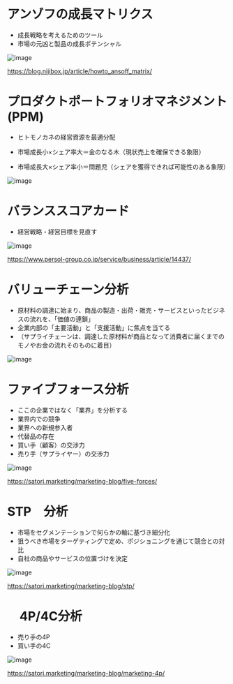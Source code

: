 # アンゾフの成長マトリクス

- 成長戦略を考えるためのツール
- 市場の元凶と製品の成長ポテンシャル


![image](https://github.com/user-attachments/assets/0ac8ae69-19cf-4046-b46a-5b7659c2158d)

https://blog.nijibox.jp/article/howto_ansoff_matrix/

# プロダクトポートフォリオマネジメント(PPM)
- ヒトモノカネの経営資源を最適分配

- 市場成長小×シェア率大＝金のなる木（現状売上を確保できる象限）
- 市場成長大×シェア率小＝問題児（シェアを獲得できれば可能性のある象限）

![image](https://github.com/user-attachments/assets/9a337360-9569-4cc6-9ad0-0e4c2bdccc8f)


# バランススコアカード

- 経営戦略・経営目標を見直す

![image](https://github.com/user-attachments/assets/7cec7300-1325-45bc-85aa-7496dd1c489c)

https://www.persol-group.co.jp/service/business/article/14437/

# バリューチェーン分析
- 原材料の調達に始まり、商品の製造・出荷・販売・サービスといったビジネスの流れを、「価値の連鎖」
- 企業内部の「主要活動」と「支援活動」に焦点を当てる
- （サプライチェーンは、調達した原材料が商品となって消費者に届くまでのモノやお金の流れそのものに着目）

![image](https://github.com/user-attachments/assets/d34ae93f-f9f9-4c7b-8065-c8e3665f7efb)


# ファイブフォース分析

- ここの企業ではなく「業界」を分析する
- 業界内での競争
- 業界への新規参入者
- 代替品の存在
- 買い手（顧客）の交渉力
- 売り手（サプライヤー）の交渉力

![image](https://github.com/user-attachments/assets/40481bcc-8a67-4ced-87be-470e78d08838)

https://satori.marketing/marketing-blog/five-forces/


# STP　分析

- 市場をセグメンテーションで何らかの軸に基づき細分化
- 狙うべき市場をターゲティングで定め、ポジショニングを通じて競合との対比
-  自社の商品やサービスの位置づけを決定

![image](https://github.com/user-attachments/assets/eb3270fb-33a8-43b9-ba69-b28f9999ab61)

https://satori.marketing/marketing-blog/stp/


# 　4P/4C分析

- 売り手の4P
- 買い手の4C

![image](https://github.com/user-attachments/assets/ab5f08b2-ad2b-4da0-912b-62b4f1ad9a58)

https://satori.marketing/marketing-blog/marketing-4p/

